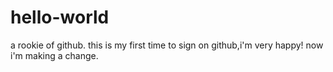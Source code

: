 # hello-world
a rookie of github.
this is my first time to sign on github,i'm very happy!
now i'm making a change.
